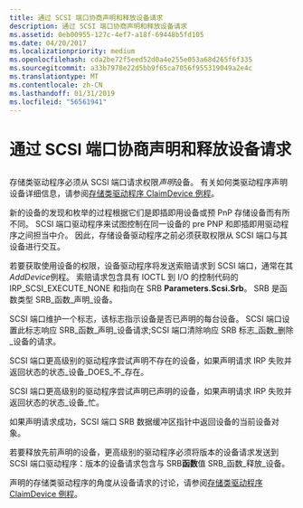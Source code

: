 ```yaml
---
title: 通过 SCSI 端口协商声明和释放设备请求
description: 通过 SCSI 端口协商声明和释放设备请求
ms.assetid: 0eb00955-127c-4ef7-a18f-69448b5fd105
ms.date: 04/20/2017
ms.localizationpriority: medium
ms.openlocfilehash: cda2be72f5eed52d0a4e255e053a68d265f6f335
ms.sourcegitcommit: a33b7978e22d5bb9f65ca7056f955319049a2e4c
ms.translationtype: MT
ms.contentlocale: zh-CN
ms.lasthandoff: 01/31/2019
ms.locfileid: "56561941"
---
```

# <a name="negotiating-claim-and-release-device-requests-with-scsi-port"></a>通过 SCSI 端口协商声明和释放设备请求


## <span id="ddk_negotiating_claim_and_release_device_requests_with_scsi_port_kg"></span><span id="DDK_NEGOTIATING_CLAIM_AND_RELEASE_DEVICE_REQUESTS_WITH_SCSI_PORT_KG"></span>


存储类驱动程序必须从 SCSI 端口请求权限*声明*设备。 有关如何类驱动程序声明设备详细信息，请参阅[存储类驱动程序 ClaimDevice 例程](storage-class-driver-s-claimdevice-routine.md)。

新的设备的发现和枚举的过程根据它们是即插即用设备或预 PnP 存储设备而有所不同。 SCSI 端口驱动程序来试图控制在同一设备的 pre PNP 和即插即用驱动程序之间担当中介。 因此，存储设备驱动程序之前必须获取权限从 SCSI 端口与其设备进行交互。

若要获取使用设备的权限，设备驱动程序将发送索赔请求到 SCSI 端口，通常在其*AddDevice*例程。 索赔请求包含具有 IOCTL 到 I/O 的控制代码的 IRP\_SCSI\_EXECUTE\_NONE 和指向在 SRB **Parameters.Scsi.Srb**。 SRB 是函数类型 SRB\_函数\_声明\_设备。

SCSI 端口维护一个标志，该标志指示设备是否已声明的每台设备。 SCSI 端口设置此标志响应 SRB\_函数\_声明\_设备请求;SCSI 端口清除响应 SRB 标志\_函数\_删除\_设备的请求。

SCSI 端口更高级别的驱动程序尝试声明不存在的设备，如果声明请求 IRP 失败并返回状态的状态\_设备\_DOES\_不\_存在。

SCSI 端口更高级别的驱动程序尝试声明已声明的设备，如果声明请求 IRP 失败并返回状态的状态\_设备\_忙。

如果声明请求成功，SCSI 端口 SRB 数据缓冲区指针中返回设备的当前设备对象。

若要释放先前声明的设备，更高级别的驱动程序必须将版本的设备请求发送到 SCSI 端口驱动程序：版本的设备请求包含与 SRB**函数**值 SRB\_函数\_释放\_设备。

声明的存储类驱动程序的角度从设备请求的讨论，请参阅[存储类驱动程序 ClaimDevice 例程](storage-class-driver-s-claimdevice-routine.md)。

 

 




